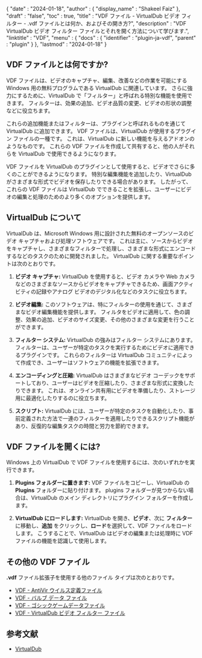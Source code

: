 {
  "date" : "2024-01-18",
  "author" : {
    "display_name" : "Shakeel Faiz"
  },
  "draft" : "false",
  "toc" : true,
  "title" : "VDF ファイル - VirtualDub ビデオ フィルター - .vdf ファイルとは何か、およびその開き方?",
  "description" : "VDF VirtualDub ビデオ フィルター ファイルとそれを開く方法について学びます.",
  "linktitle" : "VDF",
  "menu" : {
    "docs" : {
      "identifier" : "plugin-ja-vdf",
      "parent" : "plugin"
    }
  },
  "lastmod" : "2024-01-18"
}

## VDF ファイルとは何ですか?

VDF ファイルは、ビデオのキャプチャ、編集、改善などの作業を可能にする Windows 用の無料プログラムである VirtualDub に関連しています。 さらに強力にするために、VirtualDub で「フィルター」と呼ばれる特別な機能を使用できます。 フィルターは、効果の追加、ビデオ品質の変更、ビデオの形状の調整などに役立ちます。

これらの追加機能またはフィルターは、プラグインと呼ばれるものを通じて VirtualDub に追加できます。 VDF ファイルは、VirtualDub が使用するプラグイン ファイルの一種です。 これは、VirtualDub に新しい機能を与えるアドオンのようなものです。 これらの VDF ファイルを作成して共有すると、他の人がそれらを VirtualDub で使用できるようになります。

VDF ファイルを VirtualDub のプラグインとして使用すると、ビデオでさらに多くのことができるようになります。 特別な編集機能を追加したり、VirtualDub がさまざまな形式でビデオを保存したりできる場合があります。 したがって、これらの VDF ファイルは VirtualDub でできることを拡張し、ユーザーにビデオの編集と処理のためのより多くのオプションを提供します。

## VirtualDub について

VirtualDub は、Microsoft Windows 用に設計された無料のオープンソースのビデオ キャプチャおよび処理ソフトウェアです。 これは主に、ソースからビデオをキャプチャし、さまざまなフィルターで処理し、さまざまな形式にエンコードするなどのタスクのために開発されました。 VirtualDub に関する重要なポイントは次のとおりです。

1. **ビデオ キャプチャ:** VirtualDub を使用すると、ビデオ カメラや Web カメラなどのさまざまなソースからビデオをキャプチャできるため、画面アクティビティの記録やアナログ ビデオのデジタル化などのタスクに役立ちます。

2. **ビデオ編集:** このソフトウェアは、特にフィルターの使用を通じて、さまざまなビデオ編集機能を提供します。 フィルタをビデオに適用して、色の調整、効果の追加、ビデオのサイズ変更、その他のさまざまな変更を行うことができます。

3. **フィルター システム:** VirtualDub の強みはフィルター システムにあります。 フィルターは、ユーザーが特定のタスクを実行するためにビデオに適用できるプラグインです。 これらのフィルターは VirtualDub コミュニティによって作成でき、ユーザーはソフトウェアの機能を拡張できます。

4. **エンコーディングと圧縮:** VirtualDub はさまざまなビデオ コーデックをサポートしており、ユーザーはビデオを圧縮したり、さまざまな形式に変換したりできます。 これは、オンライン共有用にビデオを準備したり、ストレージ用に最適化したりするのに役立ちます。

5. **スクリプト:** VirtualDub には、ユーザーが特定のタスクを自動化したり、事前定義された方法で一連のフィルターを適用したりできるスクリプト機能があり、反復的な編集タスクの時間と労力を節約できます。

## VDF ファイルを開くには?

Windows 上の VirtualDub で VDF ファイルを使用するには、次のいずれかを実行できます。

1. **Plugins フォルダーに置きます:** VDF ファイルをコピーし、VirtualDub の **Plugins** フォルダーに貼り付けます。 plugins フォルダーが見つからない場合は、VirtualDub のメイン ディレクトリにプラグイン フォルダーを作成します。

2. **VirtualDub にロードします:** VirtualDub を開き、**ビデオ**、次に **フィルター** に移動し、**追加** をクリックし、**ロード**を選択して、VDF ファイルをロードします。 こうすることで、VirtualDub はビデオの編集または処理時に VDF ファイルの機能を認識して使用します。

## その他の VDF ファイル

**.vdf** ファイル拡張子を使用する他のファイル タイプは次のとおりです。

- [VDF - AntiVir ウイルス定義ファイル](/data/vdf/)
- [VDF - バルブ データ ファイル](/game/vdf/)
- [VDF - ゴシックゲームデータファイル](/game/vdf-gothic/)
- [VDF - VirtualDub ビデオ フィルター ファイル](/plugin/vdf/)

## 参考文献
* [VirtualDub](https://en.wikipedia.org/wiki/VirtualDub)